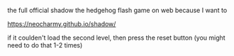 the full official shadow the hedgehog flash game on web because I want to

https://neocharmy.github.io/shadow/

if it coulden't load the second level, then press the reset button (you might need to do that 1-2 times)
